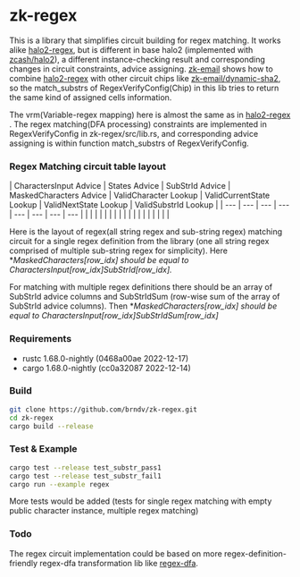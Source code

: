 # zk-regex

This is a library that simplifies circuit building for regex matching. It works alike [halo2-regex](https://github.com/zkemail/halo2-regex), but is different in base halo2 (implemented with [zcash/halo2](https://github.com/zcash/halo2)), a different instance-checking result and corresponding changes in circuit constraints, advice assigning.  [zk-email](https://github.com/zkemail/halo2-zk-email.git) shows how to combine [halo2-regex](https://github.com/zkemail/halo2-regex) with other circuit chips like [zk-email/dynamic-sha2](https://github.com/zkemail/halo2-dynamic-sha256.git), so the match_substrs of RegexVerifyConfig(Chip) in this lib tries to return the same kind of assigned cells information. 

The vrm(Variable-regex mapping) here is almost the same as in  [halo2-regex](https://github.com/zkemail/halo2-regex) .
The regex matching(DFA processing) constraints are implemented in RegexVerifyConfig in zk-regex/src/lib.rs, and corresponding advice assigning is within function match_substrs of RegexVerifyConfig.

### Regex Matching circuit table layout

| CharactersInput
Advice | States
Advice | SubStrId
Advice | MaskedCharacters
Advice | ValidCharacter
Lookup | ValidCurrentState
Lookup | ValidNextState
Lookup | ValidSubstrId
Lookup  |
| --- | --- | --- | --- | --- | --- | --- | --- |
|  |  |  |  |  |  |  |  |
|  |  |  |  |  |  |  |  |

Here is the layout of regex(all string regex and sub-string regex)  matching circuit for a single regex definition from the library (one all string regex comprised of multiple sub-string regex for simplicity). Here **MaskedCharacters[row_idx] should be equal to CharactersInput[row_idx]*SubStrId[row_idx].**

For matching with multiple regex definitions there should be an array of SubStrId advice columns and SubStrIdSum (row-wise sum of the array of SubStrId advice columns). Then **MaskedCharacters[row_idx] should be equal to CharactersInput[row_idx]*SubStrIdSum[row_idx]**

### Requirements

- rustc 1.68.0-nightly (0468a00ae 2022-12-17)
- cargo 1.68.0-nightly (cc0a32087 2022-12-14)

### Build

```bash
git clone https://github.com/brndv/zk-regex.git
cd zk-regex
cargo build --release
```

### Test & Example

```bash
cargo test --release test_substr_pass1
cargo test --release test_substr_fail1
cargo run --example regex
```

More tests would be added (tests for single regex matching with empty public character instance, multiple regex matching) 

### Todo

The regex circuit implementation could be based on more regex-definition-friendly regex-dfa transformation lib like [regex-dfa](https://github.com/jneem/regex-dfa).